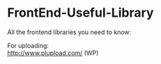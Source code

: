 # FrontEnd-Useful-Library
All the frontend libraries you need to know:

For uploading: <br />
http://www.plupload.com/ (WP)

